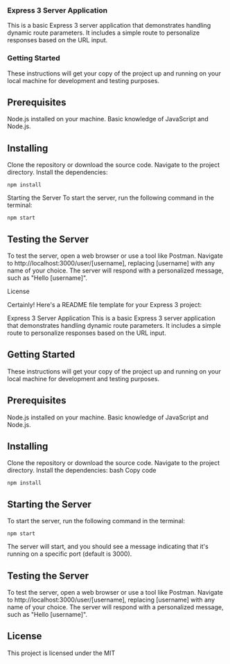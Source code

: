 ### Express 3 Server Application


This is a basic Express 3 server application that demonstrates handling dynamic route parameters. It includes a simple route to personalize responses based on the URL input.

### Getting Started

These instructions will get your copy of the project up and running on your local machine for development and testing purposes.

## Prerequisites
Node.js installed on your machine.
Basic knowledge of JavaScript and Node.js.
## Installing

Clone the repository or download the source code.
Navigate to the project directory.
Install the dependencies:

``` 
npm install
```

Starting the Server
To start the server, run the following command in the terminal:

```
npm start
```

## Testing the Server

To test the server, open a web browser or use a tool like Postman. Navigate to http://localhost:3000/user/[username], replacing [username] with any name of your choice. The server will respond with a personalized message, such as "Hello [username]".

License


Certainly! Here's a README file template for your Express 3 project:

Express 3 Server Application
This is a basic Express 3 server application that demonstrates handling dynamic route parameters. It includes a simple route to personalize responses based on the URL input.

## Getting Started

These instructions will get your copy of the project up and running on your local machine for development and testing purposes.

## Prerequisites

Node.js installed on your machine.
Basic knowledge of JavaScript and Node.js.

## Installing

Clone the repository or download the source code.
Navigate to the project directory.
Install the dependencies:
bash
Copy code

```
npm install
```

## Starting the Server

To start the server, run the following command in the terminal:

```
npm start
```

The server will start, and you should see a message indicating that it's running on a specific port (default is 3000).

## Testing the Server

To test the server, open a web browser or use a tool like Postman. Navigate to http://localhost:3000/user/[username], replacing [username] with any name of your choice. The server will respond with a personalized message, such as "Hello [username]".


## License

This project is licensed under the MIT